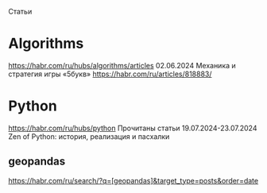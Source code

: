 Статьи
#  Algorithms
https://habr.com/ru/hubs/algorithms/articles
02.06.2024 Механика и стратегия игры «5букв»
https://habr.com/ru/articles/818883/

# Python                 
https://habr.com/ru/hubs/python
Прочитаны статьи 19.07.2024-23.07.2024 
Zen of Python: история, реализация и пасхалки                     

## geopandas
https://habr.com/ru/search/?q=[geopandas]&target_type=posts&order=date
